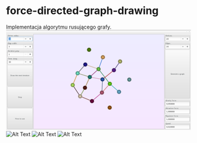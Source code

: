 # force-directed-graph-drawing
Implementacja algorytmu rusującego grafy.
![alt text](https://github.com/barnasm/force-directed-graph-drawing/blob/master/graph.png)
![Alt Text](https://github.com/barnasm/force-directed-graph-drawing/blob/master/opis/demo1.gif)
![Alt Text](https://github.com/barnasm/force-directed-graph-drawing/blob/master/opis/demo2.gif)
![Alt Text](https://github.com/barnasm/force-directed-graph-drawing/blob/master/opis/demo3.gif)

